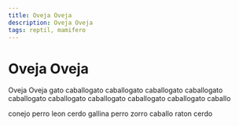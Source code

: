 ```yaml
---
title: Oveja Oveja
description: Oveja Oveja
tags: reptil, mamifero
---
```


# Oveja Oveja

Oveja Oveja gato caballogato caballogato caballogato caballogato caballogato caballogato caballogato caballogato caballogato caballo

conejo perro leon cerdo gallina perro zorro caballo raton cerdo